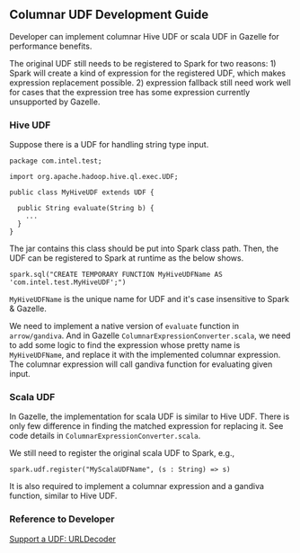 ## Columnar UDF Development Guide

Developer can implement columnar Hive UDF or scala UDF in Gazelle for performance benefits.

The original UDF still needs to be registered to Spark for two reasons: 1) Spark will create a kind of
expression for the registered UDF, which makes expression replacement possible. 2) expression fallback
still need work well for cases that the expression tree has some expression currently unsupported by Gazelle.

### Hive UDF

Suppose there is a UDF for handling string type input.

```
package com.intel.test;

import org.apache.hadoop.hive.ql.exec.UDF;

public class MyHiveUDF extends UDF {

  public String evaluate(String b) {
    ...
  }
}
```

The jar contains this class should be put into Spark class path. Then, the UDF can be registered
to Spark at runtime as the below shows.

`spark.sql("CREATE TEMPORARY FUNCTION MyHiveUDFName AS 'com.intel.test.MyHiveUDF';")`

`MyHiveUDFName` is the unique name for UDF and it's case insensitive to Spark & Gazelle.

We need to implement a native version of `evaluate` function in `arrow/gandiva`. And in Gazelle
`ColumnarExpressionConverter.scala`, we need to add some logic to find the expression whose pretty
name is `MyHiveUDFName`, and replace it with the implemented columnar expression. The columnar
expression will call gandiva function for evaluating given input.

### Scala UDF

In Gazelle, the implementation for scala UDF is similar to Hive UDF. There is only few difference
in finding the matched expression for replacing it. See code details in `ColumnarExpressionConverter.scala`.

We still need to register the original scala UDF to Spark, e.g.,

`spark.udf.register("MyScalaUDFName", (s : String) => s)`

It is also required to implement a columnar expression and a gandiva function, similar to Hive UDF.

### Reference to Developer

[Support a UDF: URLDecoder](https://github.com/oap-project/gazelle_plugin/pull/925)